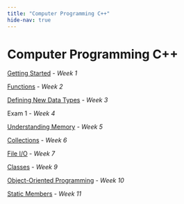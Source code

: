```yaml
---
title: "Computer Programming C++"
hide-nav: true
---
```


# Computer Programming C++

[Getting Started](/appel/cpp/getting-started) - _Week 1_

[Functions](/appel/cpp/functions) - _Week 2_

[Defining New Data Types](/appel/cpp/defining-new-data-types) - _Week 3_

Exam 1 - _Week 4_

[Understanding Memory](/appel/cpp/understanding-memory) - _Week 5_

[Collections](/appel/cpp/collections) - _Week 6_

[File I/O](/appel/cpp/file-io) - _Week 7_

[Classes](/appel/cpp/classes) - _Week 9_

[Object-Oriented Programming](/appel/cpp/object-oriented-programming) - _Week 10_

[Static Members](/appel/cpp/static-members) - _Week 11_
